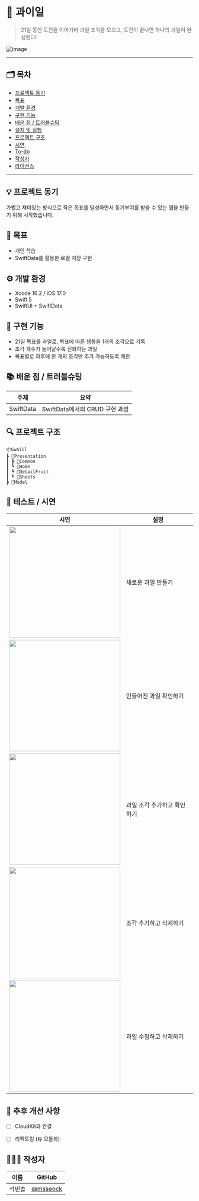 # 🌱 과이일

> 21일 동안 도전을 이어가며 과일 조각을 모으고, 도전이 끝나면 하나의 과일이 완성된다!

![image](https://github.com/user-attachments/assets/4d93c113-5a96-493a-b411-fa144da5f404)

---

## 🗂 목차
- [프로젝트 동기](#-프로젝트-동기)
- [목표](#-목표)
- [개발 환경](#-개발-환경)
- [구현 기능](#-구현-기능)
- [배운 점 / 트러블슈팅](#-배운-점--트러블슈팅)
- [설치 및 실행](#-설치-및-실행)
- [프로젝트 구조](#-프로젝트-구조)
- [시연](#-테스트--시연)
- [To-do](#-추후-개선-사항)
- [작성자](#-작성자)
- [라이선스](#-라이선스)

---

## 💡 프로젝트 동기

가볍고 재미있는 방식으로 작은 목표를 달성하면서 동기부여를 받을 수 있는 앱을 만들기 위해 시작했습니다.


## 📌 목표

- 개인 학습
- SwiftData를 활용한 로컬 저장 구현

## ⚙️ 개발 환경

- Xcode 16.2 / iOS 17.0
- Swift 5
- SwiftUI + SwiftData


## 🧩 구현 기능

- 21일 목표를 과일로, 목표에 따른 행동을 1개의 조각으로 기록
- 조각 개수가 늘어날수록 진화하는 과일
- 목표별로 하루에 한 개의 조각만 추가 가능하도록 제한


## 📚 배운 점 / 트러블슈팅

| 주제 | 요약 |
|------|------|
| SwiftData | SwiftData에서의 CRUD 구현 과정 |


## 🔍 프로젝트 구조
```
📦Gwaiil
┣ 📂Presentation
┃ ┣ 📂Common
┃ ┗ 📂Home
┃ ┗ 📂DetailFruit
┃ ┗ 📂Sheets
┣ 📂Model
```


## 🧪 테스트 / 시연
| 시연 | 설명 |
|---|---|
| <img src="https://github.com/user-attachments/assets/a346d7f7-f80c-4427-8d47-9771422f739e" width="300"/> | 새로운 과일 만들기 |
| <img src="https://github.com/user-attachments/assets/d1ebbb21-4afd-433a-b811-8e2a2594fe9e" width="300"/> | 만들어진 과일 확인하기 |
| <img src="https://github.com/user-attachments/assets/eb4c3def-1fe3-43fa-b54c-6a50d0619e1c" width="300"/> | 과일 조각 추가하고 확인하기 |
| <img src="https://github.com/user-attachments/assets/d53a103c-4e06-4082-b69f-71f146c0de20" width="300"/> | 조각 추가하고 삭제하기 |
| <img src="https://github.com/user-attachments/assets/9d4e7505-4340-47c1-81c8-7d5f048eb32b" width="300"/> | 과일 수정하고 삭제하기 |


## 📝 추후 개선 사항

- [ ] CloudKit과 연결
- [ ] 리팩토링 (뷰 모듈화)


## 🙋🏻‍♀️ 작성자

| 이름 | GitHub |
|------|--------|
| 석민솔 | [@msseock](https://github.com/msseock) |
